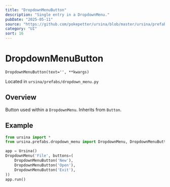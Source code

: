 ```yaml
---
title: "DropdownMenuButton"
description: "Single entry in a DropdownMenu."
pubDate: "2025-05-11"
source: "https://github.com/pokepetter/ursina/blob/master/ursina/prefabs/dropdown_menu.py"
category: "UI"
sort: 16
---
```


# DropdownMenuButton

`DropdownMenuButton(text='', **kwargs)`

Located in `ursina/prefabs/dropdown_menu.py`

## Overview

Button used within a `DropdownMenu`. Inherits from `Button`.

## Example

```python
from ursina import *
from ursina.prefabs.dropdown_menu import DropdownMenu, DropdownMenuButton

app = Ursina()
DropdownMenu('File', buttons=(
    DropdownMenuButton('New'),
    DropdownMenuButton('Open'),
    DropdownMenuButton('Exit'),
))
app.run()
```